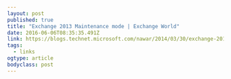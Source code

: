 ```yaml
---
layout: post 
published: true 
title: "Exchange 2013 Maintenance mode | Exchange World" 
date: 2016-06-06T08:35:35.491Z 
link: https://blogs.technet.microsoft.com/nawar/2014/03/30/exchange-2013-maintenance-mode/ 
tags: 
  - links
ogtype: article 
bodyclass: post 
---
```


